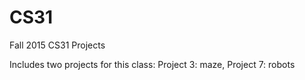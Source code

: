 # CS31
Fall 2015 CS31 Projects

Includes two projects for this class:
Project 3: maze, Project 7: robots
